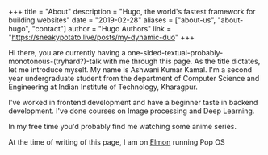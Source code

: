 +++
title = "About"
description = "Hugo, the world's fastest framework for building websites"
date = "2019-02-28"
aliases = ["about-us", "about-hugo", "contact"]
author = "Hugo Authors"
link = "https://sneakypotato.live/posts/my-dynamic-duo"
+++

Hi there, you are currently having a one-sided-textual-probably-monotonous-(tryhard?)-talk with me through this page. As the title dictates, let me introduce myself. My name is Ashwani Kumar Kamal. I'm a second year undergraduate student from the department of Computer Science and Engineering at Indian Institute of Technology, Kharagpur.  

I've worked in frontend development and have a beginner taste in backend development. I've done courses on Image processing and Deep Learning.  

In my free time you'd probably find me watching some anime series.

At the time of writing of this page, I am on [Elmon](https://sneaky-potato.ml/blog/my-dynamic-duo) running Pop OS
